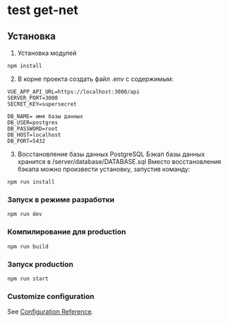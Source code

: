 # test get-net

## Установка
1. Установка модулей
```
npm install
```
2. В корне проекта создать файл .env с содержимым:
```
VUE_APP_API_URL=https://localhost:3000/api
SERVER_PORT=3000
SECRET_KEY=supersecret

DB_NAME= имя базы данных
DB_USER=postgres
DB_PASSWORD=root
DB_HOST=localhost
DB_PORT=5432
```

3. Восстановление базы данных PostgreSQL
Бэкап базы данных хранится в /server/database/DATABASE.sql
Вместо восстановления бэкапа можно произвести установку, запустив команду:
```
npm run install
```

### Запуск в режиме разработки
```
npm run dev
```

### Компилирование для production
```
npm run build
```

### Запуск production
```
npm run start
```

### Customize configuration
See [Configuration Reference](https://cli.vuejs.org/config/).
